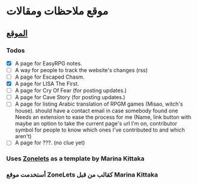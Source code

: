 # موقع ملاحظات ومقالات

## [الموقع](https://maz12211.github.io/notes-and-blogs/)

### Todos

- [x] A page for EasyRPG notes.
- [ ] A way for people to track the website's changes (rss)
- [ ] A page for Escaped Chasm.
- [x] A page for LISA The First.
- [ ] A page for Cry Of Fear (for posting updates.)
- [ ] A page for Cave Story (for posting updates.)
- [ ] A page for listing Arabic translation of RPGM games (Misao, witch's house).
    should have a contact email in case somebody found one
    Needs an extension to ease the process for me (Name, link button with maybe an option to take the current page's url I'm on, contributor symbol for people to know which ones I've contributed to and which aren't)
- [ ] A page for ???. (no clue yet)

### Uses [Zonelets](https://zonelets.net/) as a template by Marina Kittaka

### أستخدمت موقع ZoneLets كقالب من قبل Marina Kittaka
